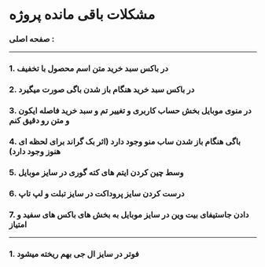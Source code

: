 # مشکلات باقی مانده پروژه

### صفحه اصلی :

---

### 1. در باکس سبد خرید متن اسم محصول با تخفیف
### 2. در باکس سبد خرید هنگام باز شدن باگی صورت میگیرد 

### 3. در منوی موبایل بخش حساب کاربری و تغییر تم و سبد خرید فاصله ایکون و متن رو دقیق کنم

### 4. باگی هنگام باز شدن ساب منو وجود دارد (اثر بک گراند برای لحظه ای هنوز وجود دارد)

### 5. وسط چین کردن ایتم های کته گوری در سایز موبایل 

### 6. درست کردن سایز پروداکت در سایز تبلت و لپ تاپ

### 7. دادن جاستیفای بیت وین در سایز موبایل به بخش های باکس های سفید و امتیاز

---

### 1. فوتر در سایز ال جی بهم ریخته میشود